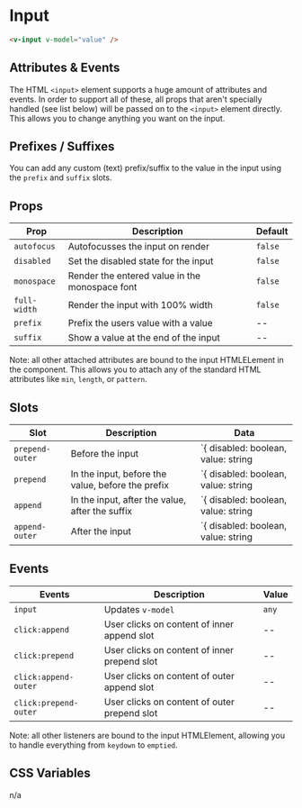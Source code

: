 # Input

```html
<v-input v-model="value" />
```

## Attributes & Events

The HTML `<input>` element supports a huge amount of attributes and events. In order to support all of these, all props that aren't specially handled (see list below) will be passed on to the `<input>` element directly. This allows you to change anything you want on the input.

## Prefixes / Suffixes

You can add any custom (text) prefix/suffix to the value in the input using the `prefix` and `suffix` slots.

## Props
| Prop         | Description                                    | Default |
|--------------|------------------------------------------------|---------|
| `autofocus`  | Autofocusses the input on render               | `false` |
| `disabled`   | Set the disabled state for the input           | `false` |
| `monospace`  | Render the entered value in the monospace font | `false` |
| `full-width` | Render the input with 100% width               | `false` |
| `prefix`     | Prefix the users value with a value            | --      |
| `suffix`     | Show a value at the end of the input           | --      |

Note: all other attached attributes are bound to the input HTMLELement in the component. This allows you to attach any of the standard HTML attributes like `min`, `length`, or `pattern`.

## Slots
| Slot            | Description                                       | Data                                             |
|-----------------|---------------------------------------------------|--------------------------------------------------|
| `prepend-outer` | Before the input                                  | `{ disabled: boolean, value: string | number; }` |
| `prepend`       | In the input, before the value, before the prefix | `{ disabled: boolean, value: string | number; }` |
| `append`        | In the input, after the value, after the suffix   | `{ disabled: boolean, value: string | number; }` |
| `append-outer`  | After the input                                   | `{ disabled: boolean, value: string | number; }` |

## Events
| Events                | Description                                  | Value |
|-----------------------|----------------------------------------------|-------|
| `input`               | Updates `v-model`                            | `any` |
| `click:append`        | User clicks on content of inner append slot  | --    |
| `click:prepend`       | User clicks on content of inner prepend slot | --    |
| `click:append-outer`  | User clicks on content of outer append slot  | --    |
| `click:prepend-outer` | User clicks on content of outer prepend slot | --    |

Note: all other listeners are bound to the input HTMLElement, allowing you to handle everything from `keydown` to `emptied`.

## CSS Variables
n/a
